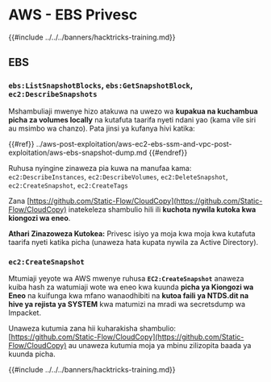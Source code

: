 # AWS - EBS Privesc

{{#include ../../../banners/hacktricks-training.md}}

## EBS

### `ebs:ListSnapshotBlocks`, `ebs:GetSnapshotBlock`, `ec2:DescribeSnapshots`

Mshambuliaji mwenye hizo atakuwa na uwezo wa **kupakua na kuchambua picha za volumes locally** na kutafuta taarifa nyeti ndani yao (kama vile siri au msimbo wa chanzo). Pata jinsi ya kufanya hivi katika:

{{#ref}}
../aws-post-exploitation/aws-ec2-ebs-ssm-and-vpc-post-exploitation/aws-ebs-snapshot-dump.md
{{#endref}}

Ruhusa nyingine zinaweza pia kuwa na manufaa kama: `ec2:DescribeInstances`, `ec2:DescribeVolumes`, `ec2:DeleteSnapshot`, `ec2:CreateSnapshot`, `ec2:CreateTags`

Zana [https://github.com/Static-Flow/CloudCopy](https://github.com/Static-Flow/CloudCopy) inatekeleza shambulio hili ili **kuchota nywila kutoka kwa kiongozi wa eneo**.

**Athari Zinazoweza Kutokea:** Privesc isiyo ya moja kwa moja kwa kutafuta taarifa nyeti katika picha (unaweza hata kupata nywila za Active Directory).

### **`ec2:CreateSnapshot`**

Mtumiaji yeyote wa AWS mwenye ruhusa **`EC2:CreateSnapshot`** anaweza kuiba hash za watumiaji wote wa eneo kwa kuunda **picha ya Kiongozi wa Eneo** na kuifunga kwa mfano wanaodhibiti na **kutoa faili ya NTDS.dit na hive ya rejista ya SYSTEM** kwa matumizi na mradi wa secretsdump wa Impacket.

Unaweza kutumia zana hii kuharakisha shambulio: [https://github.com/Static-Flow/CloudCopy](https://github.com/Static-Flow/CloudCopy) au unaweza kutumia moja ya mbinu zilizopita baada ya kuunda picha.

{{#include ../../../banners/hacktricks-training.md}}
